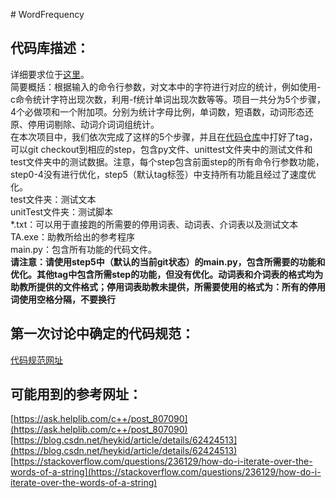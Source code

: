 ﻿﻿# WordFrequency## 代码库描述：  详细要求位于[这里](https://www.cnblogs.com/xinz/archive/2011/11/27/2265000.html)。  简要概括：根据输入的命令行参数，对文本中的字符进行对应的统计，例如使用-c命令统计字符出现次数，利用-f统计单词出现次数等等。项目一共分为5个步骤，4个必做项和一个附加项。分别为统计字母比例，单词数，短语数，动词形态还原、停用词剔除、动词介词词组统计。  在本次项目中，我们依次完成了这样的5个步骤，并且在[代码仓库](https://github.com/QishenDatui/WordFrequency)中打好了tag，可以git checkout到相应的step，包含py文件、unittest文件夹中的测试文件和test文件夹中的测试数据。注意，每个step包含前面step的所有命令行参数功能，step0-4没有进行优化，step5（默认tag标签）中支持所有功能且经过了速度优化。  test文件夹：测试文本  unitTest文件夹：测试脚本  *.txt：可以用于直接跑的所需要的停用词表、动词表、介词表以及测试文本  TA.exe：助教所给出的参考程序  main.py：包含所有功能的代码文件。  **请注意：请使用step5中（默认的当前git状态）的main.py，包含所需要的功能和优化。其他tag中包含所需step的功能，但没有优化。动词表和介词表的格式均为助教所提供的文件格式；停用词表助教未提供，所需要使用的格式为：所有的停用词使用空格分隔，不要换行**## 第一次讨论中确定的代码规范：[代码规范网址](https://blog.csdn.net/warm77/article/details/78353632)## 可能用到的参考网址：[https://ask.helplib.com/c++/post_807090](https://ask.helplib.com/c++/post_807090)[https://blog.csdn.net/heykid/article/details/62424513](https://blog.csdn.net/heykid/article/details/62424513)[https://stackoverflow.com/questions/236129/how-do-i-iterate-over-the-words-of-a-string](https://stackoverflow.com/questions/236129/how-do-i-iterate-over-the-words-of-a-string)